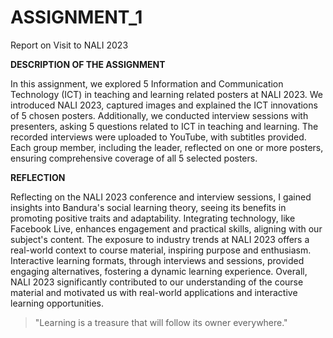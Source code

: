# ASSIGNMENT_1
Report on Visit to NALI 2023

**DESCRIPTION OF THE ASSIGNMENT**

In this assignment, we explored 5 Information and Communication Technology (ICT) in teaching and learning related posters at NALI 2023. We introduced NALI 2023, captured images and explained the ICT innovations of 5 chosen posters. Additionally, we conducted interview sessions with presenters, asking 5 questions related to ICT in teaching and learning. The recorded interviews were uploaded to YouTube, with subtitles provided. Each group member, including the leader, reflected on one or more posters, ensuring comprehensive coverage of all 5 selected posters.



**REFLECTION**

Reflecting on the NALI 2023 conference and interview sessions, I gained insights into Bandura's social learning theory, seeing its benefits in promoting positive traits and adaptability. Integrating technology, like Facebook Live, enhances engagement and practical skills, aligning with our subject's content. The exposure to industry trends at NALI 2023 offers a real-world context to course material, inspiring purpose and enthusiasm. Interactive learning formats, through interviews and sessions, provided engaging alternatives, fostering a dynamic learning experience. Overall, NALI 2023 significantly contributed to our understanding of the course material and motivated us with real-world applications and interactive learning opportunities.

> "Learning is a treasure that will follow its owner everywhere."

	

